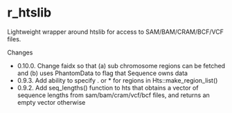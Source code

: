 # r_htslib
Lightweight wrapper around htslib for access to SAM/BAM/CRAM/BCF/VCF files.

Changes

 - 0.10.0. Change faidx so that (a) sub chromosome regions can be fetched and (b) uses PhantomData to flag that Sequence owns data  
 - 0.9.3. Add ability to specify . or * for regions in Hts::make_region_list()
 - 0.9.2. Add seq_lengths() function to hts that obtains a vector of sequence lengths from sam/bam/cram/vcf/bcf files, and returns an empty vector otherwise
